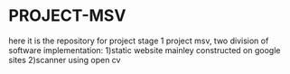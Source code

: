 # PROJECT-MSV
here it is the repository for project stage 1 project msv,
two division of software implementation:
1)static website mainley constructed on google sites
2)scanner using open cv
